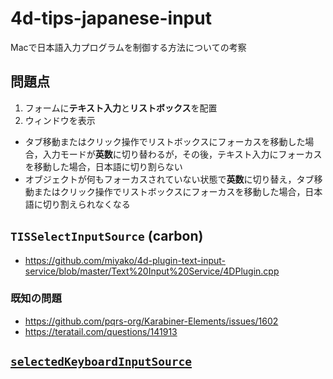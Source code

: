 # 4d-tips-japanese-input
Macで日本語入力プログラムを制御する方法についての考察

## 問題点

1. フォームに**テキスト入力**と**リストボックス**を配置
2. ウィンドウを表示
  
* タブ移動またはクリック操作でリストボックスにフォーカスを移動した場合，入力モードが**英数**に切り替わるが，その後，テキスト入力にフォーカスを移動した場合，日本語に切り割らない
* オブジェクトが何もフォーカスされていない状態で**英数**に切り替え，タブ移動またはクリック操作でリストボックスにフォーカスを移動した場合，日本語に切り割えられなくなる

## `TISSelectInputSource` (carbon)

* https://github.com/miyako/4d-plugin-text-input-service/blob/master/Text%20Input%20Service/4DPlugin.cpp

### 既知の問題

* https://github.com/pqrs-org/Karabiner-Elements/issues/1602
* https://teratail.com/questions/141913

## [`selectedKeyboardInputSource`](https://developer.apple.com/documentation/appkit/nstextinputcontext/1533970-selectedkeyboardinputsource?language=objc)
